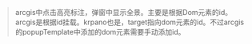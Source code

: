 
> arcgis中点击高亮标注，弹窗中显示全景。主要是根据Dom元素的id。arcgis是根据id挂载。krpano也是，target指向dom元素的id。不过arcgis的popupTemplate中添加的dom元素需要手动添加id。